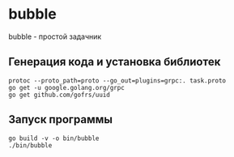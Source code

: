 # bubble

bubble - простой задачник

## Генерация кода и установка библиотек
    protoc --proto_path=proto --go_out=plugins=grpc:. task.proto
    go get -u google.golang.org/grpc
    go get github.com/gofrs/uuid 

## Запуск программы
    go build -v -o bin/bubble
    ./bin/bubble
